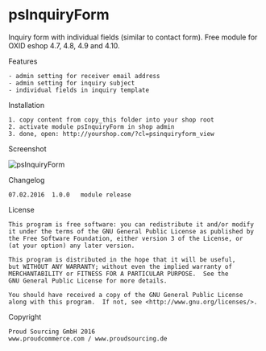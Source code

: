 psInquiryForm
============

Inquiry form with individual fields (similar to contact form).
Free module for OXID eshop 4.7, 4.8, 4.9 and 4.10.


Features

	- admin setting for receiver email address
	- admin setting for inquiry subject
	- individual fields in inquiry template


Installation

	1. copy content from copy_this folder into your shop root
	2. activate module psInquiryForm in shop admin
	3. done, open: http://yourshop.com/?cl=psinquiryform_view


Screenshot

![psInquiryForm](https://raw.github.com/proudcommerce/psInquiryForm/master/psinquiryform_screenshot.png)

	
Changelog

	07.02.2016	1.0.0	module release


License

    This program is free software: you can redistribute it and/or modify
    it under the terms of the GNU General Public License as published by
    the Free Software Foundation, either version 3 of the License, or
    (at your option) any later version.

    This program is distributed in the hope that it will be useful,
    but WITHOUT ANY WARRANTY; without even the implied warranty of
    MERCHANTABILITY or FITNESS FOR A PARTICULAR PURPOSE.  See the
    GNU General Public License for more details.

    You should have received a copy of the GNU General Public License
    along with this program.  If not, see <http://www.gnu.org/licenses/>.
    

Copyright

	Proud Sourcing GmbH 2016
	www.proudcommerce.com / www.proudsourcing.de

